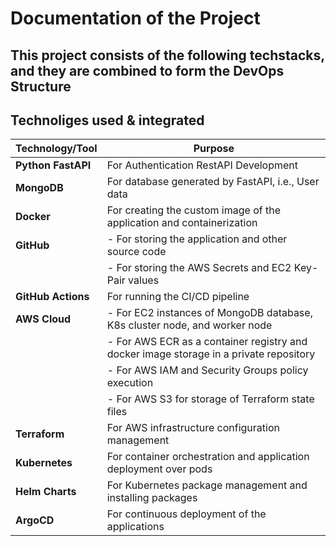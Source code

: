 # Documentation of the Project 

## This project consists of the following techstacks, and they are combined to form the DevOps Structure

## Technoliges used & integrated

| **Technology/Tool** | **Purpose**                                                                                      |
|----------------------|--------------------------------------------------------------------------------------------------|
| **Python FastAPI**   | For Authentication RestAPI Development                                                          |
| **MongoDB**          | For database generated by FastAPI, i.e., User data                                              |
| **Docker**           | For creating the custom image of the application and containerization                           |
| **GitHub**           | - For storing the application and other source code                                             |
|                      | - For storing the AWS Secrets and EC2 Key-Pair values                                           |
| **GitHub Actions**   | For running the CI/CD pipeline                                                                  |
| **AWS Cloud**        | - For EC2 instances of MongoDB database, K8s cluster node, and worker node                      |
|                      | - For AWS ECR as a container registry and docker image storage in a private repository          |
|                      | - For AWS IAM and Security Groups policy execution                                              |
|                      | - For AWS S3 for storage of Terraform state files                                               |
| **Terraform**        | For AWS infrastructure configuration management                                                 |
| **Kubernetes**       | For container orchestration and application deployment over pods                                |
| **Helm Charts**      | For Kubernetes package management and installing packages                                       |
| **ArgoCD**           | For continuous deployment of the applications                                                   |

